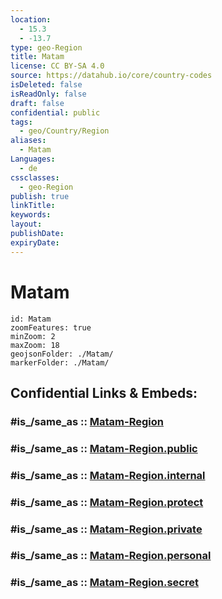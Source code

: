 ```yaml
---
location:
  - 15.3
  - -13.7
type: geo-Region
title: Matam
license: CC BY-SA 4.0
source: https://datahub.io/core/country-codes
isDeleted: false
isReadOnly: false
draft: false
confidential: public
tags:
  - geo/Country/Region
aliases:
  - Matam
Languages:
  - de
cssclasses:
  - geo-Region
publish: true
linkTitle:
keywords:
layout:
publishDate:
expiryDate:
---
```


# Matam

```leaflet
id: Matam
zoomFeatures: true 
minZoom: 2 
maxZoom: 18
geojsonFolder: ./Matam/
markerFolder: ./Matam/
```


## Confidential Links & Embeds: 

### #is_/same_as :: [Matam-Region](/_Standards/Earth/Continent/Africa/Africa~West/Senegal/regions~Senegal/Matam-Region.md) 

### #is_/same_as :: [Matam-Region.public](/_public/Earth/Continent/Africa/Africa~West/Senegal/regions~Senegal/Matam-Region.public.md) 

### #is_/same_as :: [Matam-Region.internal](/_internal/Earth/Continent/Africa/Africa~West/Senegal/regions~Senegal/Matam-Region.internal.md) 

### #is_/same_as :: [Matam-Region.protect](/_protect/Earth/Continent/Africa/Africa~West/Senegal/regions~Senegal/Matam-Region.protect.md) 

### #is_/same_as :: [Matam-Region.private](/_private/Earth/Continent/Africa/Africa~West/Senegal/regions~Senegal/Matam-Region.private.md) 

### #is_/same_as :: [Matam-Region.personal](/_personal/Earth/Continent/Africa/Africa~West/Senegal/regions~Senegal/Matam-Region.personal.md) 

### #is_/same_as :: [Matam-Region.secret](/_secret/Earth/Continent/Africa/Africa~West/Senegal/regions~Senegal/Matam-Region.secret.md)

